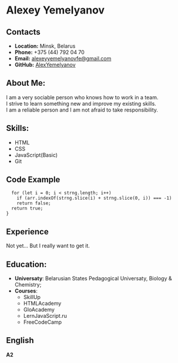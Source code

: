 # Alexey Yemelyanov

## Contacts

- **Location:** Minsk, Belarus
- **Phone:** +375 (44) 792 04 70
- **Email:** alexeyyemelyanovfe@gmail.com
- **GitHub:** [AlexYemelyanov](https://github.com/AlexYemelyanov)

## About Me:

I am a very sociable person who knows how to work in a team. \
 I strive to learn something new and improve my existing skills. \
 I am a reliable person and I am not afraid to take responsibility.

## Skills:

- HTML
- CSS
- JavaScript(Basic)
- Git

## Code Example

```function containAllRots(strng, arr) {
  for (let i = 0; i < strng.length; i++)
    if (arr.indexOf(strng.slice(i) + strng.slice(0, i)) === -1)
    return false;
  return true;
}
```

## Experience

Not yet... But I really want to get it.

## Education:

- **Universaty**: Belarusian States Pedagogical Universaty, Biology & Chemistry;
- **Courses**:
  - SkillUp
  - HTMLAcademy
  - GloAcademy
  - LernJavaScript.ru
  - FreeCodeCamp

## English

**A2**
